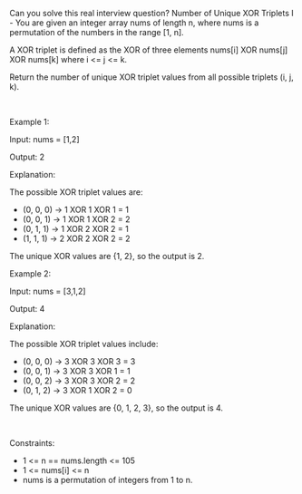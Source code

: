 Can you solve this real interview question? Number of Unique XOR Triplets I - You are given an integer array nums of length n, where nums is a permutation of the numbers in the range [1, n].

A XOR triplet is defined as the XOR of three elements nums[i] XOR nums[j] XOR nums[k] where i <= j <= k.

Return the number of unique XOR triplet values from all possible triplets (i, j, k).

 

Example 1:

Input: nums = [1,2]

Output: 2

Explanation:

The possible XOR triplet values are:

 * (0, 0, 0) → 1 XOR 1 XOR 1 = 1
 * (0, 0, 1) → 1 XOR 1 XOR 2 = 2
 * (0, 1, 1) → 1 XOR 2 XOR 2 = 1
 * (1, 1, 1) → 2 XOR 2 XOR 2 = 2

The unique XOR values are {1, 2}, so the output is 2.

Example 2:

Input: nums = [3,1,2]

Output: 4

Explanation:

The possible XOR triplet values include:

 * (0, 0, 0) → 3 XOR 3 XOR 3 = 3
 * (0, 0, 1) → 3 XOR 3 XOR 1 = 1
 * (0, 0, 2) → 3 XOR 3 XOR 2 = 2
 * (0, 1, 2) → 3 XOR 1 XOR 2 = 0

The unique XOR values are {0, 1, 2, 3}, so the output is 4.

 

Constraints:

 * 1 <= n == nums.length <= 105
 * 1 <= nums[i] <= n
 * nums is a permutation of integers from 1 to n.
